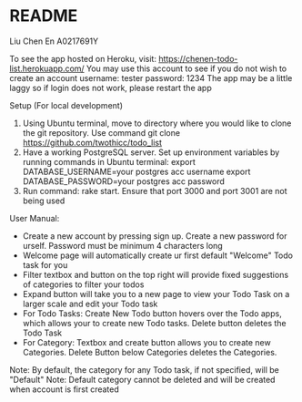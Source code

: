 # README

Liu Chen En
A0217691Y

To see the app hosted on Heroku, visit:
https://chenen-todo-list.herokuapp.com/
You may use this account to see if you do not wish to create an account
username: tester
password: 1234
The app may be a little laggy so if login does not work, please restart the app

Setup (For local development)
1.	Using Ubuntu terminal, move to directory where you would like to clone the git repository. Use command git clone https://github.com/twothicc/todo_list
2.	Have a working PostgreSQL server. Set up environment variables by running commands in Ubuntu terminal: 
export DATABASE_USERNAME=your postgres acc username
export DATABASE_PASSWORD=your postgres acc password
3.	Run command: rake start. Ensure that port 3000 and port 3001 are not being used

User Manual:
- Create a new account by pressing sign up. Create a new password for urself. Password must be minimum 4 characters long
- Welcome page will automatically create ur first default "Welcome" Todo task for you
- Filter textbox and button on the top right will provide fixed suggestions of categories to filter your todos
- Expand button will take you to a new page to view your Todo Task on a larger scale and edit your Todo task
- For Todo Tasks: Create New Todo button hovers over the Todo apps, which allows your to create new Todo tasks. Delete button deletes the Todo Task
- For Category: Textbox and create button allows you to create new Categories. Delete Button below Categories deletes the Categories.

Note: By default, the category for any Todo task, if not specified, will be "Default"
Note: Default category cannot be deleted and will be created when account is first created


